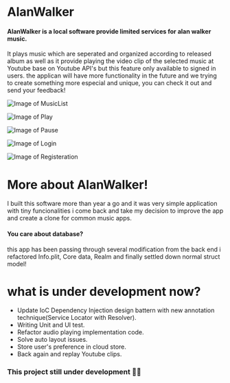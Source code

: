 # AlanWalker
#### AlanWalker is a local software provide limited services for alan walker music.
It plays music which are seperated and organized according to released album as well as it provide playing the video clip of the selected music at Youtube base on Youtube API's but this feature only available to signed in users.
the applican will have more functionality in the future and we trying to create something more especial and unique, you can check it out and send your feedback!

![Image of MusicList](https://github.com/hadyhelal/AlanWalker-Modified-version-/blob/Developer/AlanWalker/ReadMe%20picutres/MusicList.png) 

![Image of Play](https://github.com/hadyhelal/AlanWalker-Modified-version-/blob/Developer/AlanWalker/ReadMe%20picutres/Play.png) 

![Image of Pause](https://github.com/hadyhelal/AlanWalker-Modified-version-/blob/Developer/AlanWalker/ReadMe%20picutres/Pause.png) 

![Image of Login](https://github.com/hadyhelal/AlanWalker-Modified-version-/blob/Developer/AlanWalker/ReadMe%20picutres/LogIn.png) 

![Image of Registeration](https://github.com/hadyhelal/AlanWalker-Modified-version-/blob/Developer/AlanWalker/ReadMe%20picutres/Registeration.png) 


# More about AlanWalker!
I built this software more than year a go and it was very simple application with tiny funcionalities i come back and take my decision to improve the app and create a clone for common music apps.
#### You care about database? 
this app has been passing through several modification from the back end i refactored  Info.plit, Core data, Realm and finally settled down normal struct model!

# what is under development now?
- Update IoC Dependency Injection design battern with new annotation technique(Service Locator with Resolver).
- Writing Unit and UI test.
- Refactor audio playing implementation code.
- Solve auto layout issues.
- Store user's preference in cloud store.
- Back again and replay Youtube clips.

### This project still under development 👨‍💻
